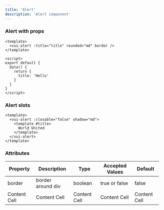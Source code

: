 ```yaml
---
title: 'Alert'
description: 'Alert component'
---
```


### Alert with props

```vue demo
<template>
  <vui-alert :title="title" rounded="md" border />
</template>

<script>
export default {
  data() {
    return {
      title: 'Hello'
    }
  }
}
</script>
```

### Alert slots

```vue demo
<template>
  <vui-alert :closable="false" shadow="md">
    <template #title>
      World United
    </template>
  </vui-alert>
</template>
```

### Attributes

| Property | Description | Type | Accepted Values | Default |
| ------------ | ------------- | ------------- | ------------- | ------------- |
| border | border around div  | boolean  | true or false  |false  |
| Content Cell | Content Cell | Content Cell  | Content Cell  | Content Cell  |

